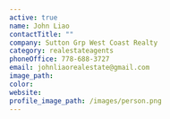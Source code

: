 ```yaml
---
active: true
name: John Liao
contactTitle: ""
company: Sutton Grp West Coast Realty
category: realestateagents
phoneOffice: 778-688-3727
email: johnliaorealestate@gmail.com
image_path:
color:
website:
profile_image_path: /images/person.png
---
```

